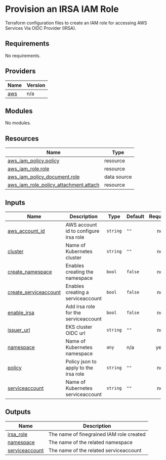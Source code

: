 # Provision an IRSA IAM Role


Terraform configuration files to create an IAM role for accessing AWS Services Via OIDC Provider (IRSA).


<!-- BEGIN_TF_DOCS -->
## Requirements

No requirements.

## Providers

| Name | Version |
|------|---------|
| <a name="provider_aws"></a> [aws](#provider\_aws) | n/a |

## Modules

No modules.

## Resources

| Name | Type |
|------|------|
| [aws_iam_policy.policy](https://registry.terraform.io/providers/hashicorp/aws/latest/docs/resources/iam_policy) | resource |
| [aws_iam_role.role](https://registry.terraform.io/providers/hashicorp/aws/latest/docs/resources/iam_role) | resource |
| [aws_iam_policy_document.role](https://registry.terraform.io/providers/hashicorp/aws/latest/docs/data-sources/iam_policy_document) | data source |
| [aws_iam_role_policy_attachment.attach](https://registry.terraform.io/providers/hashicorp/aws/latest/docs/resources/iam_role_policy_attachment) | resource |

## Inputs

| Name | Description | Type | Default | Required |
|------|-------------|------|---------|:--------:|
| <a name="input_aws_account_id"></a> [aws\_account\_id](#input\_aws\_account\_id) | AWS account id to configure irsa role | `string` | `""` | no |
| <a name="input_cluster"></a> [cluster](#input\_cluster) | Name of Kubernetes cluster | `string` | `""` | no |
| <a name="input_create_namespace"></a> [create\_namespace](#input\_create\_namespace) | Enables creating the namespace | `bool` | `false` | no |
| <a name="input_create_serviceaccount"></a> [create\_serviceaccount](#input\_create\_serviceaccount) | Enables creating a serviceaccount | `bool` | `false` | no |
| <a name="input_enable_irsa"></a> [enable\_irsa](#input\_enable\_irsa) | Add irsa role for the serviceaccount | `bool` | `false` | no |
| <a name="input_issuer_url"></a> [issuer\_url](#input\_issuer\_url) | EKS cluster OIDC url | `string` | `""` | no |
| <a name="input_namespace"></a> [namespace](#input\_namespace) | Name of Kubernetes namespace | `any` | n/a | yes |
| <a name="input_policy"></a> [policy](#input\_policy) | Policy json to apply to the irsa role | `string` | `""` | no |
| <a name="input_serviceaccount"></a> [serviceaccount](#input\_serviceaccount) | Name of Kubernetes serviceaccount | `string` | `""` | no |

## Outputs

| Name | Description |
|------|-------------|
| <a name="output_irsa_role"></a> [irsa\_role](#output\_irsa\_role) | The name of finegrained IAM role created |
| <a name="output_namespace"></a> [namespace](#output\_namespace) | The name of the related namespace |
| <a name="output_serviceaccount"></a> [serviceaccount](#output\_serviceaccount) | The name of the related serviceaccount |
<!-- END_TF_DOCS -->
